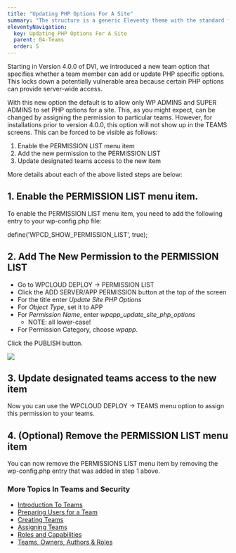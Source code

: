 ```yaml
---
title: "Updating PHP Options For A Site"
summary: "The structure is a generic Eleventy theme with the standard folder and file names."
eleventyNavigation:
  key: Updating PHP Options For A Site
  parent: 04-Teams
  order: 5
---
```

Starting in Version 4.0.0 of DVI, we introduced a new team option that specifies whether a team member can add or update PHP specific options. This locks down a potentially vulnerable area because certain PHP options can provide server-wide access.

With this new option the default is to allow only WP ADMINS and SUPER ADMINS to set PHP options for a site. This, as you might expect, can be changed by assigning the permission to particular teams. However, for installations prior to version 4.0.0, this option will not show up in the TEAMS screens. This can be forced to be visible as follows:

1.  Enable the PERMISSION LIST menu item
2.  Add the new permission to the PERMISSION LIST
3.  Update designated teams access to the new item

More details about each of the above listed steps are below:

## 1\. Enable the PERMISSION LIST menu item.

To enable the PERMISSION LIST menu item, you need to add the following entry to your wp-config.php file:

define('WPCD\_SHOW\_PERMISSION\_LIST', true);

## 2\. Add The New Permission to the PERMISSION LIST

*   Go to WPCLOUD DEPLOY -> PERMISSION LIST
*   Click the ADD SERVER/APP PERMISSION button at the top of the screen
*   For the title enter _Update Site PHP Options_
*   For _Object Type_, set it to APP
*   For _Permission Name_, enter _wpapp\_update\_site\_php\_options_
    *   NOTE: all lower-case!
*   For Permission Category, choose _wpapp_.

Click the PUBLISH button.

[![](https://web.archive.org/web/20240420002641im_/https://wpclouddeploy.com/wp-content/uploads/2020/10/wpclouddeploy-136.png)](https://web.archive.org/web/20240420002641/https://wpclouddeploy.com/wp-content/uploads/2020/10/wpclouddeploy-136.png)

## 3\. Update designated teams access to the new item

Now you can use the WPCLOUD DEPLOY -> TEAMS menu option to assign this permission to your teams.

## 4\. (Optional) Remove the PERMISSION LIST menu item

You can now remove the PERMISSIONS LIST menu item by removing the wp-config.php entry that was added in step 1 above.

### More Topics In Teams and Security

*   [Introduction To Teams](https://web.archive.org/web/20240420002641/https://wpclouddeploy.com/documentation/wpcloud-deploy-teams/introduction-to-teams/)
*   [Preparing Users for a Team](https://web.archive.org/web/20240420002641/https://wpclouddeploy.com/documentation/wpcloud-deploy-teams/preparing-users-for-a-team/)
*   [Creating Teams](https://web.archive.org/web/20240420002641/https://wpclouddeploy.com/documentation/wpcloud-deploy-teams/creating-teams/)
*   [Assigning Teams](https://web.archive.org/web/20240420002641/https://wpclouddeploy.com/documentation/wpcloud-deploy-teams/assigning-teams/)
*   [Roles and Capabilities](https://web.archive.org/web/20240420002641/https://wpclouddeploy.com/documentation/wpcloud-deploy-teams/roles-and-capabilities/)
*   [Teams, Owners, Authors & Roles](https://web.archive.org/web/20240420002641/https://wpclouddeploy.com/documentation/wpcloud-deploy-teams/teams-vs-owners-authors-vs-roles/)
